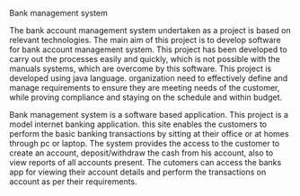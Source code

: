 Bank management system

The bank account management system undertaken as a project is based on relevant technologies. The main aim of this project is to develop software for bank account management system. This project has been developed to carry out the processes easily and quickly, which is not possible with the manuals systems, which are overcome by this software. This project is developed using java language. organization need to effectively define and manage requirements to ensure they are meeting needs of the customer, while proving compliance and staying on the schedule and within budget.

Bank management system is a software based application. This project is a model internet banking application. this site enables the customers to perform the basic banking transactions by sitting at their office or at homes through pc or laptop. The system provides the access to the customer to create an account, deposit/withdraw the cash from his account, also to view reports of all accounts present. The cutomers can access the banks app for viewing their account details and perform the transactions on account as per their requirements.
